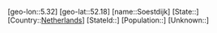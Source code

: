﻿---
location: [52.18,5.32]
type: City
tags:
- geo/City


SpocWebEntityId: 34340
isDeleted: false
confidential: public

---
[geo-lon::5.32]
[geo-lat::52.18]
[name::Soestdijk]
[State::]
[Country::[Netherlands](geo/Continent/Europe/Netherlands.md)]
[StateId::]
[Population::]
[Unknown::]

